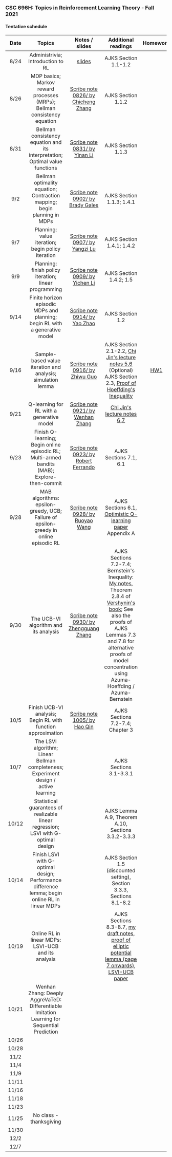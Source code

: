### CSC 696H: Topics in Reinforcement Learning Theory - Fall 2021

#### Tentative schedule

| Date  | Topics | Notes / slides | Additional readings  | Homework |
|:-:|:----------:|:---:|:-------:|:---:|
|8/24	| Administrivia; Introduction to RL	| [slides](notes/CSC696H_intro.pptx) |	AJKS Section 1.1-1.2 |  |
|8/26		|	MDP basics; Markov reward processes (MRPs); Bellman consistency equation 	|		[Scribe note 0826/ by Chicheng Zhang](https://www.overleaf.com/read/ydtgyvxhrfqg) |		AJKS Section 1.1.2	|			|		
|8/31		|	Bellman consistency equation and its interpretation; Optimal value functions |	[Scribe note 0831/ by Yinan Li](https://www.overleaf.com/read/ydtgyvxhrfqg)		|	AJKS Section 1.1.3	|			|		
|9/2		|	Bellman optimality equation; Contraction mapping; begin planning in MDPs	|	 [Scribe note 0902/ by Brady Gales](https://www.overleaf.com/read/ydtgyvxhrfqg)	|	 AJKS Section 1.1.3;  1.4.1		|			|	
|9/7		|	Planning: value iteration; begin policy iteration	|	[Scribe note 0907/ by Yangzi Lu](https://www.overleaf.com/read/ydtgyvxhrfqg)		|	 AJKS Section 1.4.1; 1.4.2	|			|		
|9/9		|	Planning: finish policy iteration; linear programming	|		[Scribe note 0909/ by Yichen Li](https://www.overleaf.com/read/ydtgyvxhrfqg)	|	AJKS Section 1.4.2; 1.5	|			|		
|9/14		|	Finite horizon episodic MDPs and planning; begin RL with a generative model	|	[Scribe note 0914/ by Yao Zhao](https://www.overleaf.com/read/ydtgyvxhrfqg)			|	 AJKS Section 1.2		|			|		
|9/16		|	Sample-based value iteration and analysis; simulation lemma	|	[Scribe note 0916/ by Zhiwu Guo](https://www.overleaf.com/read/ydtgyvxhrfqg)	|		AJKS Section 2.1-2.2, [Chi Jin's lecture notes 5,6](https://sites.google.com/view/cjin/ele524) (Optional) AJKS Section 2.3, [Proof of Hoeffding's Inequality](https://zcc1307.github.io/courses/csc588sp21/notes/lec4_handwritten.pdf)	|	[HW1](hw/CSC_696H_Homework_1.pdf)		|	
|9/21		|	Q-learning for RL with a generative model	|	[Scribe note 0921/ by Wenhan Zhang](https://www.overleaf.com/read/ydtgyvxhrfqg)		|		[Chi Jin's lecture notes 6,7](https://sites.google.com/view/cjin/ele524)	|			|		
|9/23		|	Finish Q-learning; Begin online episodic RL; Multi-armed bandits (MAB); Explore-then-commit	|		[Scribe note 0923/ by Robert Ferrando](https://www.overleaf.com/read/ydtgyvxhrfqg)	|		AJKS Sections 7.1, 6.1	|			|	
|9/28		|	MAB algorithms: epsilon-greedy, UCB; Failure of epsilon-greedy in online episodic RL		|		[Scribe note 0928/ by Ruoyao Wang](https://www.overleaf.com/read/ydtgyvxhrfqg)	|		AJKS Sections 6.1, [Optimistic Q-learning paper](https://arxiv.org/pdf/1807.03765.pdf) Appendix A |			|		
|9/30		|	The UCB-VI algorithm and its analysis		|	[Scribe note 0930/ by Zhengguang Zhang](https://www.overleaf.com/read/ydtgyvxhrfqg) |	AJKS Sections 7.2-7.4; Bernstein's Inequality: [My notes](https://zcc1307.github.io/courses/csc588sp21/notes/lec4_handwritten.pdf), Theorem 2.8.4 of [Vershynin's book](https://www.math.uci.edu/~rvershyn/papers/HDP-book/HDP-book.pdf); See also the proofs of AJKS Lemmas 7.3 and 7.8 for alternative proofs of model concentration using Azuma-Hoeffding / Azuma-Bernstein |			|		
|10/5		|	Finish UCB-VI analysis; Begin RL with function approximation	|		[Scribe note 1005/ by Hao Qin](https://www.overleaf.com/read/ydtgyvxhrfqg)	|		AJKS Sections 7.2-7.4; Chapter 3	|			|		
|10/7		|	The LSVI algorithm; Linear Bellman completeness; Experiment design / active learning		|			|		AJKS Sections 3.1-3.3.1	|			|		
|10/12		|	Statistical guarantees of realizable linear regression; LSVI with G-optimal design		|			|		AJKS Lemma A.9, Theorem A.10, Sections 3.3.2-3.3.3	|			|		
|10/14		|	Finish LSVI with G-optimal design; Performance difference lemma; begin online RL in linear MDPs	|			|		AJKS Section 1.5 (discounted setting), Section 3.3.3, Sections 8.1-8.2	|			|		
|10/19		|	Online RL in linear MDPs: LSVI-UCB and its analysis	|			|		AJKS Sections 8.3-8.7, [my draft notes](notes/draft_note_linear_mdp.pdf), [proof of elliptic potential lemma (page 7 onwards)](https://zcc1307.github.io/courses/csc588sp21/notes/lec24_handwritten.pdf), [LSVI-UCB paper](https://proceedings.mlr.press/v125/jin20a.html)	|			|		
|10/21		|		Wenhan Zhang: Deeply AggreVaTeD: Differentiable Imitation Learning for Sequential Prediction	|			|			|			|		
|10/26		|			|			|			|			|		
|10/28		|			|			|			|			|		
|11/2		|			|			|			|			|		
|11/4		|			|			|			|			|		
|11/9		|			|			|			|			|		
|11/11		|			|			|			|			|		
|11/16		|			|			|			|			|			
|11/18		|			|			|			|			|			
|11/23		|			|			|			|			|			
|11/25		|	No class - thanksgiving		|			|			|			|			
|11/30		|			|			|			|			|			
|12/2		|			|			|			|			|			
|12/7		|			|			|			|			|			


